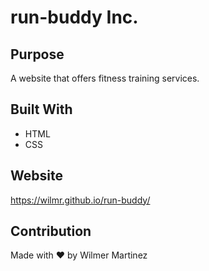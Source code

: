 # run-buddy Inc.

## Purpose
A website that offers fitness training services.

## Built With
* HTML
* CSS

## Website
https://wilmr.github.io/run-buddy/

## Contribution
Made with ❤️ by Wilmer Martinez
